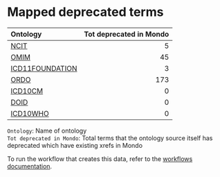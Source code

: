 # Mapped deprecated terms
| Ontology                                                  |   Tot deprecated in Mondo |
|:----------------------------------------------------------|--------------------------:|
| [NCIT](./mapped_deprecated_ncit.md)                       |                         5 |
| [OMIM](./mapped_deprecated_omim.md)                       |                        45 |
| [ICD11FOUNDATION](./mapped_deprecated_icd11foundation.md) |                         3 |
| [ORDO](./mapped_deprecated_ordo.md)                       |                       173 |
| [ICD10CM](./mapped_deprecated_icd10cm.md)                 |                         0 |
| [DOID](./mapped_deprecated_doid.md)                       |                         0 |
| [ICD10WHO](./mapped_deprecated_icd10who.md)               |                         0 |

`Ontology`: Name of ontology    
`Tot deprecated in Mondo`: Total terms that the ontology source itself has deprecated which have existing xrefs in Mondo

To run the workflow that creates this data, refer to the [workflows documentation](../developer/workflows.md).